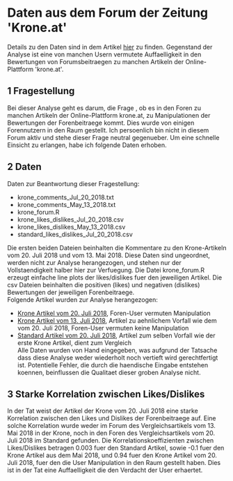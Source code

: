 # Daten aus dem Forum der Zeitung 'Krone.at'
Details zu den Daten sind in dem Artikel [hier](https://www.linkedin.com/pulse/korrelierte-zacken-der-krone-andreas-windisch/) zu finden.
Gegenstand der Analyse ist eine von manchen Usern vermutete Auffaelligkeit in den Bewertungen von Forumsbeitraegen zu manchen Artikeln der Online-Plattform 'krone.at'.

## 1 Fragestellung
Bei dieser Analyse geht es darum, die Frage , ob es in den Foren zu manchen Artikeln der Online-Plattform krone.at, zu Manipulationen der Bewertungen der Forenbeitraege kommt. Dies wurde von einigen Forennutzern in den Raum gestellt.
Ich persoenlich bin nicht in diesem Forum aktiv und stehe dieser Frage neutral gegenueber. Um eine schnelle Einsicht zu erlangen, habe ich folgende Daten erhoben.

## 2 Daten
Daten zur Beantwortung dieser Fragestellung:   
- krone_comments_Jul_20_2018.txt   
- krone_comments_May_13_2018.txt   
- krone_forum.R   
- krone_likes_dislikes_Jul_20_2018.csv   
- krone_likes_dislikes_May_13_2018.csv   
- standard_likes_dislikes_Jul_20_2018.csv 
  
Die ersten beiden Dateien beinhalten die Kommentare zu den Krone-Artikeln vom 20. Juli 2018 und vom 13. Mai 2018. Diese Daten sind ungeordnet, werden nicht zur Analyse herangezogen, und stehen nur  der Vollstaendigkeit halber hier zur Verfuegung. Die Datei krone_forum.R erzeugt einfache line plots der likes/dislikes fuer den jeweiligen Artikel. Die csv Dateien beinhalten die positiven (likes) und negativen (dislikes) Bewertungen der jeweiligen Forenbeitraege.   
Folgende Artikel wurden zur Analyse herangezogen:   
- [Krone Artikel vom 20. Juli 2018](https://www.krone.at/1743023), Foren-User vermuten Manipulation   
- [Krone Artikel vom 13. Juli 2018](https://www.krone.at/1707120), Artikel zu aehnlichem Vorfall wie dem vom 20. Juli 2018, Foren-User vermuten keine Manipulation   
- [Standard Artikel vom 20. Juli 2018](https://derstandard.at/2000083855951/Mehrere-Verletzte-nach-Gewalttat-mit-Messer-in-Bus-in-Luebeck), Artikel zum selben Vorfall wie der erste Krone Artikel, dient zum Vergleich      
Alle Daten wurden von Hand eingegeben, was aufgrund der Tatsache dass diese Analyse weder wiederholt noch vertieft wird gerechtfertigt ist. Potentielle Fehler, die durch die haendische Eingabe entstehen koennen, beinflussen die Qualitaet dieser groben Analyse nicht.

## 3 Starke Korrelation zwischen Likes/Dislikes
In der Tat weist der Artikel der Krone vom 20. Juli 2018 eine starke Korrelation zwischen den Likes und Dislikes der Forenbeitraege auf. Eine solche Korrelation wurde weder im Forum des Vergleichsartikels vom 13. Mai 2018 in der Krone, noch in den Foren des Vergleichsartikels vom 20. Juli 2018 im Standard gefunden. Die Korrelationskoeffizienten zwischen Likes/Dislikes betragen 0.003 fuer den Standard Artikel, sowie -0.1 fuer den Krone Artikel aus dem Mai 2018, und 0.94 fuer den Krone Artikel vom 20. Juli 2018, fuer den die User Manipulation in den Raum gestellt haben. Dies ist in der Tat eine Auffaelligkeit die den Verdacht der User erhaertet.
```

